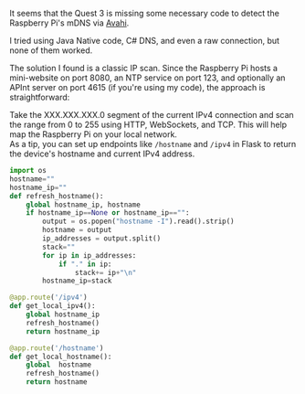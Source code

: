 It seems that the Quest 3 is missing some necessary code to detect the Raspberry Pi's mDNS via [Avahi](https://webshed.org/projects/raspberrypi/mdns/).  

I tried using Java Native code, C# DNS, and even a raw connection, but none of them worked.  

The solution I found is a classic IP scan. Since the Raspberry Pi hosts a mini-website on port 8080, an NTP service on port 123, and optionally an APInt server on port 4615 (if you're using my code), the approach is straightforward:  

Take the XXX.XXX.XXX.0 segment of the current IPv4 connection and scan the range from 0 to 255 using HTTP, WebSockets, and TCP. This will help map the Raspberry Pi on your local network.  
As a tip, you can set up endpoints like `/hostname` and `/ipv4` in Flask to return the device's hostname and current IPv4 address.

``` py
import os
hostname=""
hostname_ip=""
def refresh_hostname():
    global hostname_ip, hostname
    if hostname_ip==None or hostname_ip=="":
        output = os.popen("hostname -I").read().strip()
        hostname = output
        ip_addresses = output.split()
        stack=""
        for ip in ip_addresses:
            if "." in ip:  
                stack+= ip+"\n"
        hostname_ip=stack

@app.route('/ipv4')
def get_local_ipv4():
    global hostname_ip
    refresh_hostname()
    return hostname_ip

@app.route('/hostname')
def get_local_hostname():
    global  hostname
    refresh_hostname()
    return hostname
```


